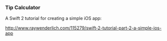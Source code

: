 ### Tip Calculator
A Swift 2 tutorial for creating a simple iOS app:

http://www.raywenderlich.com/115279/swift-2-tutorial-part-2-a-simple-ios-app
